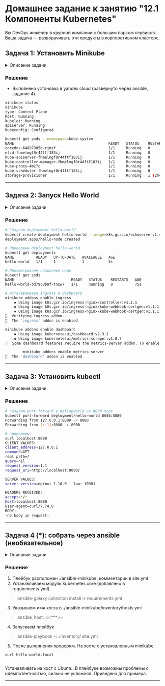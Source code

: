 # Домашнее задание к занятию "12.1 Компоненты Kubernetes"

Вы DevOps инженер в крупной компании с большим парком сервисов. Ваша задача — разворачивать эти продукты в корпоративном кластере. 

## Задача 1: Установить Minikube
<details>

  <summary>Описание задачи</summary>  
Для экспериментов и валидации ваших решений вам нужно подготовить тестовую среду для работы с Kubernetes. Оптимальное решение — развернуть на рабочей машине Minikube.

### Как поставить на AWS:
- создать EC2 виртуальную машину (Ubuntu Server 20.04 LTS (HVM), SSD Volume Type) с типом **t3.small**. Для работы потребуется настроить Security Group для доступа по ssh. Не забудьте указать keypair, он потребуется для подключения.
- подключитесь к серверу по ssh (ssh ubuntu@<ipv4_public_ip> -i <keypair>.pem)
- установите миникуб и докер следующими командами:
  - curl -LO https://storage.googleapis.com/kubernetes-release/release/`curl -s https://storage.googleapis.com/kubernetes-release/release/stable.txt`/bin/linux/amd64/kubectl
  - chmod +x ./kubectl
  - sudo mv ./kubectl /usr/local/bin/kubectl
  - sudo apt-get update && sudo apt-get install docker.io conntrack -y
  - curl -Lo minikube https://storage.googleapis.com/minikube/releases/latest/minikube-linux-amd64 && chmod +x minikube && sudo mv minikube /usr/local/bin/
- проверить версию можно командой minikube version
- переключаемся на root и запускаем миникуб: minikube start --vm-driver=none
- после запуска стоит проверить статус: minikube status
- запущенные служебные компоненты можно увидеть командой: kubectl get pods --namespace=kube-system

### Для сброса кластера стоит удалить кластер и создать заново:
- minikube delete
- minikube start --vm-driver=none

Возможно, для повторного запуска потребуется выполнить команду: sudo sysctl fs.protected_regular=0

Инструкция по установке Minikube - [ссылка](https://kubernetes.io/ru/docs/tasks/tools/install-minikube/)

**Важно**: t3.small не входит во free tier, следите за бюджетом аккаунта и удаляйте виртуалку.
</details>  

### Решение

- Выполнена установка в yandex cloud (развернуто через ansible, задание 4)

```bash
minikube status
minikube
type: Control Plane
host: Running
kubelet: Running
apiserver: Running
kubeconfig: Configured
```

```bash
kubectl get pods --namespace=kube-system
NAME                                           READY   STATUS    RESTARTS        AGE
coredns-64897985d-rjmzf                        1/1     Running   0               3m16s
etcd-fhmelmgf0r44ftf183ij                      1/1     Running   0               3m27s
kube-apiserver-fhmelmgf0r44ftf183ij            1/1     Running   0               3m27s
kube-controller-manager-fhmelmgf0r44ftf183ij   1/1     Running   0               3m27s
kube-proxy-4mz7c                               1/1     Running   0               3m16s
kube-scheduler-fhmelmgf0r44ftf183ij            1/1     Running   0               3m27s
storage-provisioner                            1/1     Running   1 (2m42s ago)   3m21s
```
---

## Задача 2: Запуск Hello World
<details>

  <summary>Описание задачи</summary>  

После установки Minikube требуется его проверить. Для этого подойдет стандартное приложение hello world. А для доступа к нему потребуется ingress.

- развернуть через Minikube тестовое приложение по [туториалу](https://kubernetes.io/ru/docs/tutorials/hello-minikube/#%D1%81%D0%BE%D0%B7%D0%B4%D0%B0%D0%BD%D0%B8%D0%B5-%D0%BA%D0%BB%D0%B0%D1%81%D1%82%D0%B5%D1%80%D0%B0-minikube)
- установить аддоны ingress и dashboard
</details>  

### Решение

```bash
# Создаем deployment hello-world
kubectl create deployment hello-world --image=k8s.gcr.io/echoserver:1.4
deployment.apps/hello-node created

# Проверяем deployment hello-world
kubectl get deployments
NAME          READY   UP-TO-DATE   AVAILABLE   AGE
hello-world   1/1     1            1           5s

# Просматриваем созданные поды
kubectl get pods
NAME                          READY   STATUS    RESTARTS   AGE
hello-world-bd79c8b9f-tnzw7   1/1     Running   0          75s

# Устанавливаем ingress и dashboard
minikube addons enable ingress
    ▪ Using image k8s.gcr.io/ingress-nginx/controller:v1.1.1
    ▪ Using image k8s.gcr.io/ingress-nginx/kube-webhook-certgen:v1.1.1
    ▪ Using image k8s.gcr.io/ingress-nginx/kube-webhook-certgen:v1.1.1
🔎  Verifying ingress addon...
🌟  The 'ingress' addon is enabled

minikube addons enable dashboard
    ▪ Using image kubernetesui/dashboard:v2.3.1
    ▪ Using image kubernetesui/metrics-scraper:v1.0.7
💡  Some dashboard features require the metrics-server addon. To enable all features please run:

        minikube addons enable metrics-server
🌟  The 'dashboard' addon is enabled
```

---

## Задача 3: Установить kubectl
<details>

  <summary>Описание задачи</summary>  

Подготовить рабочую машину для управления корпоративным кластером. Установить клиентское приложение kubectl.
- подключиться к minikube 
- проверить работу приложения из задания 2, запустив port-forward до кластера
</details>  

### Решение

```bash
# создаем port-forward в hellopworld на 8080 порт
kubectl port-forward deployment/hello-world 8080:8080
Forwarding from 127.0.0.1:8080 -> 8080
Forwarding from [::1]:8080 -> 8080
```

```bash
# проверяем
curl localhost:8080
CLIENT VALUES:
client_address=127.0.0.1
command=GET
real path=/
query=nil
request_version=1.1
request_uri=http://localhost:8080/

SERVER VALUES:
server_version=nginx: 1.10.0 - lua: 10001

HEADERS RECEIVED:
accept=*/*
host=localhost:8080
user-agent=curl/7.74.0
BODY:
-no body in request-
```


---

## Задача 4 (*): собрать через ansible (необязательное)
<details>

  <summary>Описание задачи</summary>  

Профессионалы не делают одну и ту же задачу два раза. Давайте закрепим полученные навыки, автоматизировав выполнение заданий  ansible-скриптами. При выполнении задания обратите внимание на доступные модули для k8s под ansible.
 - собрать роль для установки minikube на aws сервисе (с установкой ingress)
 - собрать роль для запуска в кластере hello world
</details>  

### Решение

1. Плейбук расположен ./ansible-minikube, комментарии в site.yml
2. Устанавливаем модуль kubernetes.core (добавлено в requirements.yml)
> ansible-galaxy collection install -r requirements.yml
3. Указываем имя хоста в ./ansible-minikube/inventory/hosts.yml
> ansible_host: <<***>>
4. Запускаем плейбук
> ansible-playbook -i ./inventory/ site.yml 
5. После выполнения проверям. На хосте с установленным minikube:
```
curl hello-world.local


```
Устанавливать на хост с Ubuntu.
В плейбуке возможны проблемы с идемпотентностью, сильно не усложнял. Приведено для примера.

---
